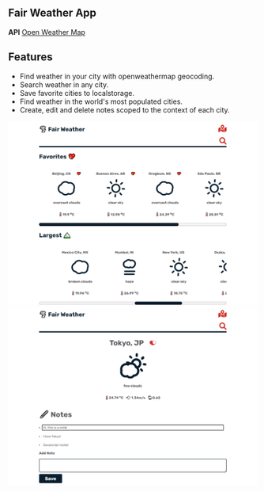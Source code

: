 ## Fair Weather App

**API** [Open Weather Map](https://openweathermap.org/)

## Features

- Find weather in your city with openweathermap geocoding.
- Search weather in any city.
- Save favorite cities to localstorage.
- Find weather in the world's most populated cities.
- Create, edit and delete notes scoped to the context of each city.

![image image1.png](./image1.png)
![image image2.png](./image2.png)
